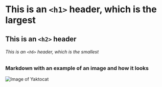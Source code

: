 # This is an `<h1>` header, which is the largest

## This is an `<h2>` header

###### This is an `<h6>` header, which is the smallest

### Markdown with an example of an image and how it looks
![Image of Yaktocat](https://octodex.github.com/images/yaktocat.png)
